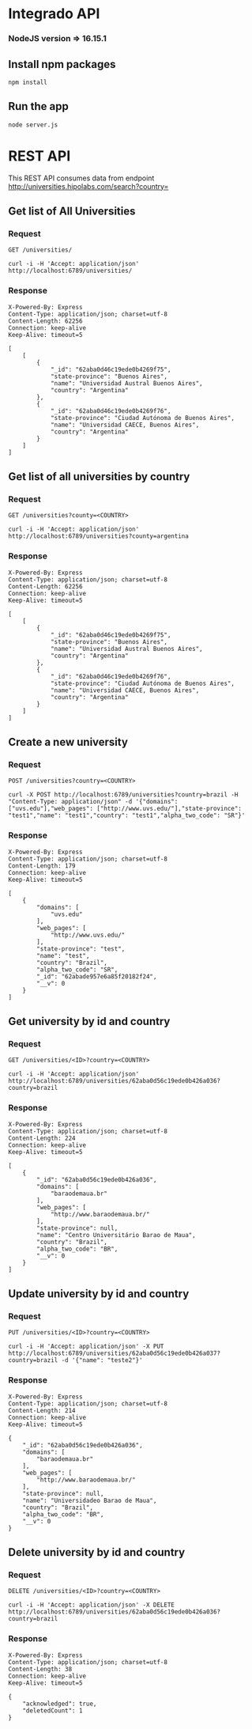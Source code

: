 # Integrado API

### NodeJS version => 16.15.1

## Install npm packages

    npm install

## Run the app

    node server.js

# REST API

This REST API consumes data from endpoint http://universities.hipolabs.com/search?country=<COUNTRY>

## Get list of All Universities

### Request

`GET /universities/`

    curl -i -H 'Accept: application/json' http://localhost:6789/universities/

### Response

    X-Powered-By: Express
    Content-Type: application/json; charset=utf-8
    Content-Length: 62256
    Connection: keep-alive
    Keep-Alive: timeout=5

    [
        [
            {
                "_id": "62aba0d46c19ede0b4269f75",
                "state-province": "Buenos Aires",
                "name": "Universidad Austral Buenos Aires",
                "country": "Argentina"
            },
            {
                "_id": "62aba0d46c19ede0b4269f76",
                "state-province": "Ciudad Autónoma de Buenos Aires",
                "name": "Universidad CAECE, Buenos Aires",
                "country": "Argentina"
            }
        ]
    ]

## Get list of all universities by country

### Request

`GET /universities?county=<COUNTRY>`

    curl -i -H 'Accept: application/json' http://localhost:6789/universities?county=argentina

### Response

    X-Powered-By: Express
    Content-Type: application/json; charset=utf-8
    Content-Length: 62256
    Connection: keep-alive
    Keep-Alive: timeout=5

    [
        [
            {
                "_id": "62aba0d46c19ede0b4269f75",
                "state-province": "Buenos Aires",
                "name": "Universidad Austral Buenos Aires",
                "country": "Argentina"
            },
            {
                "_id": "62aba0d46c19ede0b4269f76",
                "state-province": "Ciudad Autónoma de Buenos Aires",
                "name": "Universidad CAECE, Buenos Aires",
                "country": "Argentina"
            }
        ]
    ]

## Create a new university

### Request

`POST /universities?country=<COUNTRY>`

    curl -X POST http://localhost:6789/universities?country=brazil -H "Content-Type: application/json" -d '{"domains": ["uvs.edu"],"web_pages": ["http://www.uvs.edu/"],"state-province": "test1","name": "test1","country": "test1","alpha_two_code": "SR"}'

### Response

    X-Powered-By: Express
    Content-Type: application/json; charset=utf-8
    Content-Length: 179
    Connection: keep-alive
    Keep-Alive: timeout=5

    [
        {
            "domains": [
                "uvs.edu"
            ],
            "web_pages": [
                "http://www.uvs.edu/"
            ],
            "state-province": "test",
            "name": "test",
            "country": "Brazil",
            "alpha_two_code": "SR",
            "_id": "62abade957e6a85f20182f24",
            "__v": 0
        }
    ]

## Get university by id and country

### Request

`GET /universities/<ID>?country=<COUNTRY>`

    curl -i -H 'Accept: application/json' http://localhost:6789/universities/62aba0d56c19ede0b426a036?country=brazil

### Response

    X-Powered-By: Express
    Content-Type: application/json; charset=utf-8
    Content-Length: 224
    Connection: keep-alive
    Keep-Alive: timeout=5

    [
        {
            "_id": "62aba0d56c19ede0b426a036",
            "domains": [
                "baraodemaua.br"
            ],
            "web_pages": [
                "http://www.baraodemaua.br/"
            ],
            "state-province": null,
            "name": "Centro Universitário Barao de Maua",
            "country": "Brazil",
            "alpha_two_code": "BR",
            "__v": 0
        }
    ]

## Update university by id and country

### Request

`PUT /universities/<ID>?country=<COUNTRY>`

    curl -i -H 'Accept: application/json' -X PUT http://localhost:6789/universities/62aba0d56c19ede0b426a037?country=brazil -d '{"name": "teste2"}'

### Response

    X-Powered-By: Express
    Content-Type: application/json; charset=utf-8
    Content-Length: 214
    Connection: keep-alive
    Keep-Alive: timeout=5

    {
        "_id": "62aba0d56c19ede0b426a036",
        "domains": [
            "baraodemaua.br"
        ],
        "web_pages": [
            "http://www.baraodemaua.br/"
        ],
        "state-province": null,
        "name": "Universidadeo Barao de Maua",
        "country": "Brazil",
        "alpha_two_code": "BR",
        "__v": 0
    }

## Delete university by id and country

### Request

`DELETE /universities/<ID>?country=<COUNTRY>`

    curl -i -H 'Accept: application/json' -X DELETE http://localhost:6789/universities/62aba0d56c19ede0b426a036?country=brazil

### Response

    X-Powered-By: Express
    Content-Type: application/json; charset=utf-8
    Content-Length: 38
    Connection: keep-alive
    Keep-Alive: timeout=5

    {
        "acknowledged": true,
        "deletedCount": 1
    }
